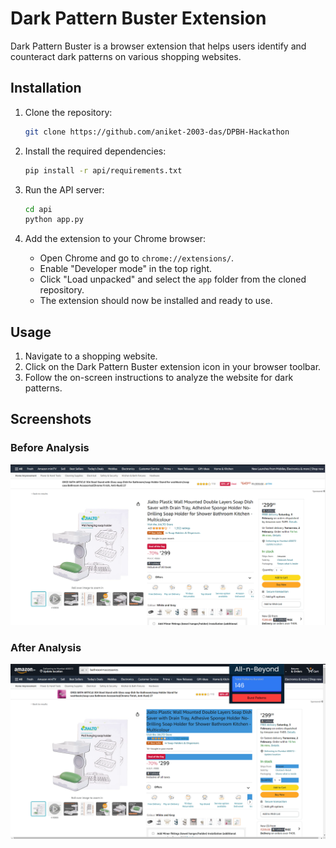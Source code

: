 # Dark Pattern Buster Extension

Dark Pattern Buster is a browser extension that helps users identify and counteract dark patterns on various shopping websites.

## Installation

1. Clone the repository:

   ```bash
   git clone https://github.com/aniket-2003-das/DPBH-Hackathon
   ```

2. Install the required dependencies:

   ```bash
   pip install -r api/requirements.txt
   ```

3. Run the API server:

   ```bash
   cd api
   python app.py
   ```

4. Add the extension to your Chrome browser:

   - Open Chrome and go to `chrome://extensions/`.
   - Enable "Developer mode" in the top right.
   - Click "Load unpacked" and select the `app` folder from the cloned repository.
   - The extension should now be installed and ready to use.

## Usage

1. Navigate to a shopping website.
2. Click on the Dark Pattern Buster extension icon in your browser toolbar.
3. Follow the on-screen instructions to analyze the website for dark patterns.

## Screenshots

### Before Analysis

![Before Analysis](before.png)

### After Analysis

![After Analysis](after.png)
